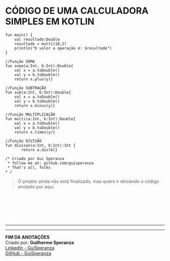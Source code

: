 # CÓDIGO DE UMA CALCULADORA SIMPLES EM KOTLIN

```
fun main() {
    val resultado:Double
    resultado = multi(10,2)
    println("O valor a operação é: $resultado")
}

//Função SOMA
fun soma(a:Int, b:Int):Double{
    val x = a.toDouble()
    val y = b.toDouble()
	return x.plus(y)}

//Função SUBTRAÇÃO
fun sub(a:Int, b:Int):Double{
    val x = a.toDouble()
    val y = b.toDouble()
    return x.minus(y)}

//Função MULTIPLICAÇÃO
fun multi(a:Int, b:Int):Double{
    val x = a.toDouble()
    val y = b.toDouble()
    return x.times(y)}

//Função DIVISÃO
fun divisao(a:Int, b:Int):Int { 
       return a.div(b)}

/* Criado por Gui Speranza
 * follow me at: github.com/guisperanza 
 * That's all, folks
* /

```
> O projeto ainda não está finalizado, mas quero ir deixando o código anotado por aqui.

<BR><BR><BR><BR><BR>

---
---

**FIM DA ANOTAÇÕES**<br>
Criado por: **Guilherme Speranza**<br>
[LinkedIn - GuiSperanza](https://www.linkedin.com/in/guisperanza/)<br>
[GitHub - GuiSperanza](https://github.com/guisperanza)
